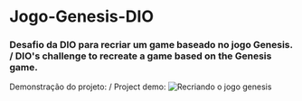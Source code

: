 # Jogo-Genesis-DIO
### Desafio da DIO para recriar um game baseado no jogo Genesis. /  DIO's challenge to recreate a game based on the Genesis game.

Demonstração do projeto: / Project demo:
![Recriando o jogo genesis]()
